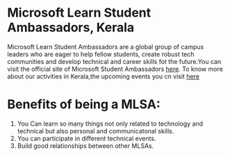 # Microsoft Learn Student Ambassadors, Kerala

Microsoft Learn Student Ambassadors are a global group of campus leaders who are eager to help fellow students, create robust tech communities and develop technical and career skills fot the future.You can visit the official site of Microsoft Student Ambassadors [here](https://studentambassadors.microsoft.com). To know more about our activities in Kerala,the upcoming events you cn visit [here](https://mspkerala.github.io)

# Benefits of being a MLSA:

1. You Can learn so many things not only related to technology and technical but also personal and communicatonal skills. 
2. You can participate in different technical events. 
3. Build good relationships between other MLSAs. 

